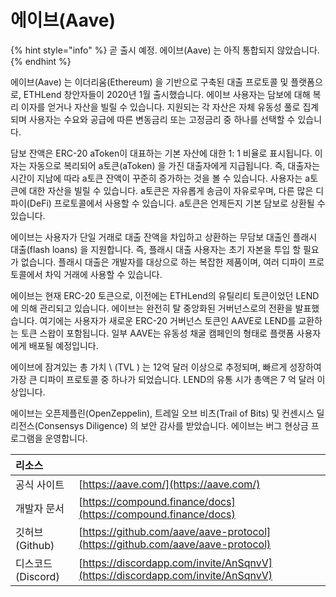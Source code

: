 # 에이브(Aave)

{% hint style="info" %}
곧 출시 예정. 에이브(Aave) 는 아직 통합되지 않았습니다.
{% endhint %}

에이브(Aave) 는 이더리움(Ethereum) 을 기반으로 구축된 대출 프로토콜 및 플랫폼으로, ETHLend 창안자들이 2020년 1월 출시했습니다. 에이브 사용자는 담보에 대해 복리 이자를 얻거나 자산을 빌릴 수 있습니다. 지원되는 각 자산은 자체 유동성 풀로 집계되며 사용자는 수요와 공급에 따른 변동금리 또는 고정금리 중 하나를 선택할 수 있습니다.

담보 잔액은 ERC-20 aToken이 대표하는 기본 자산에 대한 1: 1 비율로 표시됩니다. 이자는 자동으로 복리되어 a토큰(aToken) 을 가진 대출자에게 지급됩니다. 즉, 대출자는 시간이 지남에 따라 a토큰 잔액이 꾸준히 증가하는 것을 볼 수 있습니다. 사용자는 a토큰에 대한 자산을 빌릴 수 있습니다. a토큰은 자유롭게 송금이 자유로우며, 다른 많은 디파이(DeFi) 프로토콜에서 사용할 수 있습니다. a토큰은 언제든지 기본 담보로 상환될 수 있습니다.

에이브는 사용자가 단일 거래로 대출 잔액을 차입하고 상환하는 무담보 대출인 플래시 대출(flash loans) 을 지원합니다. 즉, 플래시 대출 사용자는 초기 자본을 투입 할 필요가 없습니다. 플래시 대출은 개발자를 대상으로 하는 복잡한 제품이며, 여러 디파이 프로토콜에서 차익 거래에 사용할 수 있습니다.

에이브는 현재 ERC-20 토큰으로, 이전에는 ETHLend의 유틸리티 토큰이었던 LEND에 의해 관리되고 있습니다. 에이브는 완전히 탈 중앙화된 거버넌스로의 전환을 발표했습니다. 여기에는 사용자가 새로운 ERC-20 거버넌스 토큰인 AAVE로 LEND를 교환하는 토큰 스왑이 포함됩니다. 일부 AAVE는 유동성 채굴 캠페인의 형태로 플랫폼 사용자에게 배포될 예정입니다.

에이브에 잠겨있는 총 가치 \ (TVL \) 는 12억 달러 이상으로 추정되며, 빠르게 성장하여 가장 큰 디파이 프로토콜 중 하나가 되었습니다. LEND의 유통 시가 총액은 7 억 달러 이상입니다.

에이브는 오픈제플린(OpenZeppelin), 트레일 오브 비츠(Trail of Bits) 및 컨센시스 딜리전스(Consensys Diligence) 의 보안 감사를 받았습니다. 에이브는 버그 현상금 프로그램을 운영합니다.

| 리소스           |                                                                                |
|:------------- |:------------------------------------------------------------------------------ |
| 공식 사이트        | [https://aave.com/](https://aave.com/)                                         |
| 개발자 문서        | [https://compound.finance/docs](https://compound.finance/docs)                 |
| 깃허브(Github)   | [https://github.com/aave/aave-protocol](https://github.com/aave/aave-protocol) |
| 디스코드(Discord) | [https://discordapp.com/invite/AnSqnvV](https://discordapp.com/invite/AnSqnvV) |


